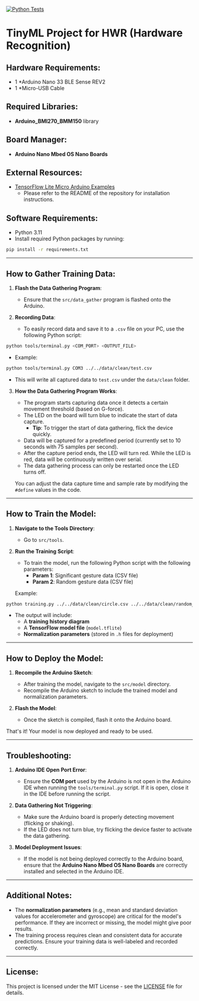 [![Python Tests](https://github.com/TOH01/magic_wand_hwr/actions/workflows/python-tests.yml/badge.svg)](https://github.com/TOH01/magic_wand_hwr/actions/workflows/python-tests.yml)

# TinyML Project for HWR (Hardware Recognition)

## Hardware Requirements:
- 1 *Arduino Nano 33 BLE Sense REV2
- 1 *Micro-USB Cable

## Required Libraries:
- **Arduino_BMI270_BMM150** library

## Board Manager:
- **Arduino Nano Mbed OS Nano Boards**

## External Resources:
- [TensorFlow Lite Micro Arduino Examples](https://github.com/tensorflow/tflite-micro-arduino-examples)
  - Please refer to the README of the repository for installation instructions.

## Software Requirements:
- Python 3.11
- Install required Python packages by running:

```bash
pip install -r requirements.txt
```

---

## How to Gather Training Data:

1. **Flash the Data Gathering Program**:
   - Ensure that the `src/data_gather` program is flashed onto the Arduino.

2. **Recording Data**:
   - To easily record data and save it to a `.csv` file on your PC, use the following Python script:

```bash
python tools/terminal.py <COM_PORT> <OUTPUT_FILE>
```

   - Example:
   
```bash
python tools/terminal.py COM3 ../../data/clean/test.csv
```

   - This will write all captured data to `test.csv` under the `data/clean` folder.

3. **How the Data Gathering Program Works**:
   - The program starts capturing data once it detects a certain movement threshold (based on G-force).
   - The LED on the board will turn blue to indicate the start of data capture.
     - **Tip**: To trigger the start of data gathering, flick the device quickly.
   - Data will be captured for a predefined period (currently set to 10 seconds with 75 samples per second).
   - After the capture period ends, the LED will turn red. While the LED is red, data will be continuously written over serial.
   - The data gathering process can only be restarted once the LED turns off.

   You can adjust the data capture time and sample rate by modifying the `#define` values in the code.

---

## How to Train the Model:

1. **Navigate to the Tools Directory**:
   - Go to `src/tools`.

2. **Run the Training Script**:
   - To train the model, run the following Python script with the following parameters:
     - **Param 1**: Significant gesture data (CSV file)
     - **Param 2**: Random gesture data (CSV file)

   Example:

```bash
python training.py ../../data/clean/circle.csv ../../data/clean/random_3x_sample.csv
```

   - The output will include:
     - A **training history diagram**
     - A **TensorFlow model file** (`model.tflite`)
     - **Normalization parameters** (stored in `.h` files for deployment)

---

## How to Deploy the Model:

1. **Recompile the Arduino Sketch**:
   - After training the model, navigate to the `src/model` directory.
   - Recompile the Arduino sketch to include the trained model and normalization parameters.

2. **Flash the Model**:
   - Once the sketch is compiled, flash it onto the Arduino board.

That's it! Your model is now deployed and ready to be used.

---

## Troubleshooting:

1. **Arduino IDE Open Port Error**:
   - Ensure the **COM port** used by the Arduino is not open in the Arduino IDE when running the `tools/terminal.py` script. If it is open, close it in the IDE before running the script.

2. **Data Gathering Not Triggering**:
   - Make sure the Arduino board is properly detecting movement (flicking or shaking).
   - If the LED does not turn blue, try flicking the device faster to activate the data gathering.

3. **Model Deployment Issues**:
   - If the model is not being deployed correctly to the Arduino board, ensure that the **Arduino Nano Mbed OS Nano Boards** are correctly installed and selected in the Arduino IDE.

---

## Additional Notes:
- The **normalization parameters** (e.g., mean and standard deviation values for accelerometer and gyroscope) are critical for the model's performance. If they are incorrect or missing, the model might give poor results.
- The training process requires clean and consistent data for accurate predictions. Ensure your training data is well-labeled and recorded correctly.

---

## License:

This project is licensed under the MIT License - see the [LICENSE](LICENSE) file for details.
